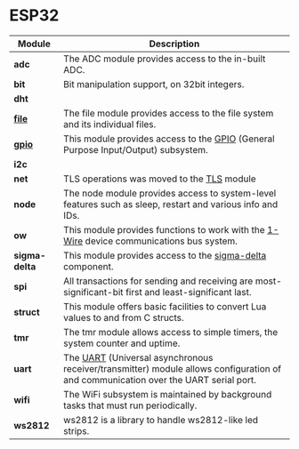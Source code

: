 # ESP32
| Module | Description |
| --- | --- |
| **adc** | The ADC module provides access to the in-built ADC. | 
| **bit** | Bit manipulation support, on 32bit integers. | 
| **dht** |  | 
| **[file](modules/file.md)** | The file module provides access to the file system and its individual files. | 
| **[gpio](modules/gpio.md)** | This module provides access to the [GPIO](https://en.wikipedia.org/wiki/General-purpose_input/output) (General Purpose Input/Output) subsystem. | 
| **i2c** |  | 
| **net** |  TLS operations was moved to the [TLS](tls.md) module  | 
| **node** | The node module provides access to system-level features such as sleep, restart and various info and IDs. | 
| **ow** | This module provides functions to work with the [1-Wire](https://en.wikipedia.org/wiki/1-Wire) device communications bus system. | 
| **sigma-delta** | This module provides access to the [sigma-delta](https://en.wikipedia.org/wiki/Delta-sigma_modulation) component. | 
| **spi** | All transactions for sending and receiving are most-significant-bit first and least-significant last. | 
| **struct** | This module offers basic facilities to convert Lua values to and from C structs. | 
| **tmr** | The tmr module allows access to simple timers, the system counter and uptime. | 
| **uart** | The [UART](https://en.wikipedia.org/wiki/Universal_asynchronous_receiver/transmitter) (Universal asynchronous receiver/transmitter) module allows configuration of and communication over the UART serial port. | 
| **wifi** | 	The WiFi subsystem is maintained by background tasks that must run periodically. | 
| **ws2812** | ws2812 is a library to handle ws2812-like led strips. | 
